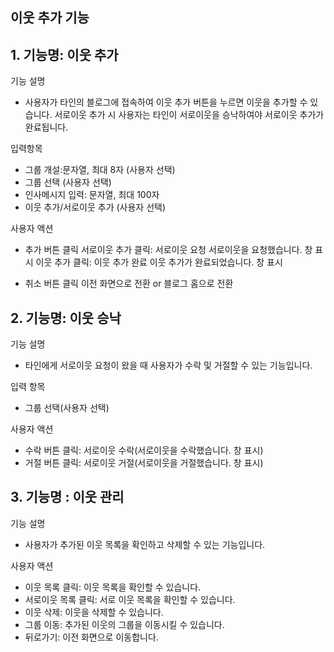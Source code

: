 이웃 추가 기능
---
## 1. 기능명: 이웃 추가
 
 기능 설명
 - 사용자가 타인의 블로그에 접속하여 이웃 추가 버튼을 누르면 이웃을 추가할 수 있습니다. 서로이웃 추가 시 사용자는 타인이 서로이웃을 승낙하여야 서로이웃 추가가 완료됩니다.

 입력항목
 - 그룹 개설:문자열, 최대 8자 (사용자 선택)
 - 그룹 선택 (사용자 선택)
 - 인사메시지 입력: 문자열, 최대 100자
 - 이웃 추가/서로이웃 추가 (사용자 선택)

사용자 액션
- 추가 버튼 클릭
    서로이웃 추가 클릭: 서로이웃 요청
    서로이웃을 요청했습니다. 창 표시
    이웃 추가 클릭: 이웃 추가 완료
    이웃 추가가 완료되었습니다. 창 표시

- 취소 버튼 클릭
    이전 화면으로 전환 or 블로그 홈으로 전환

## 2. 기능명: 이웃 승낙

기능 설명
- 타인에게 서로이웃 요청이 왔을 때 사용자가 수락 및 거절할 수 있는 기능입니다.

입력 항목
- 그룹 선택(사용자 선택)

사용자 액션
- 수락 버튼 클릭: 서로이웃 수락(서로이웃을 수락했습니다. 창 표시)
- 거절 버튼 클릭: 서로이웃 거절(서로이웃을 거절했습니다. 창 표시)


## 3. 기능명 : 이웃 관리

기능 설명
- 사용자가 추가된 이웃 목록을 확인하고 삭제할 수 있는 기능입니다.

사용자 액션
- 이웃 목록 클릭: 이웃 목록을 확인할 수 있습니다.
- 서로이웃 목록 클릭: 서로 이웃 목록을 확인할 수 있습니다.
- 이웃 삭제: 이웃을 삭제할 수 있습니다.
- 그룹 이동: 추가된 이웃의 그룹을 이동시킬 수 있습니다.
- 뒤로가기: 이전 화면으로 이동합니다.




